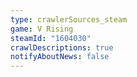 ```yaml
---
type: crawlerSources_steam
game: V Rising
steamId: "1604030"
crawlDescriptions: true
notifyAboutNews: false
---
```

